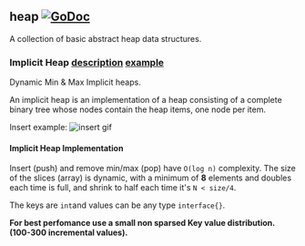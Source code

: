 ## heap  [![GoDoc](https://godoc.org/golang.org/x/tools/cmd/godoc?status.svg)](https://godoc.org/github.com/BTooLs/data-structures/heap)
A collection of basic abstract heap data structures.

### Implicit Heap [description](http://www.cs.princeton.edu/courses/archive/spr09/cos423/Lectures/i-heaps.pdf) [example](https://www.tutorialspoint.com/data_structures_algorithms/heap_data_structure.htm)
Dynamic Min & Max Implicit heaps.

An implicit heap is an implementation of a heap consisting of a complete binary tree whose
nodes contain the heap items, one node per item.

Insert example:
![insert gif](https://www.tutorialspoint.com/data_structures_algorithms/images/max_heap_animation.gif)

#### Implicit Heap Implementation
Insert (push) and remove min/max (pop) have ```O(log n)``` complexity. The size of the slices (array) is dynamic, with a minimum of **8** elements and doubles each time is full, and shrink to half each time it's ```N < size/4```.

The keys are ```int```and values can be any type ```interface{}```.

**For best perfomance use a small non sparsed Key value distribution. (100-300 incremental values).** 